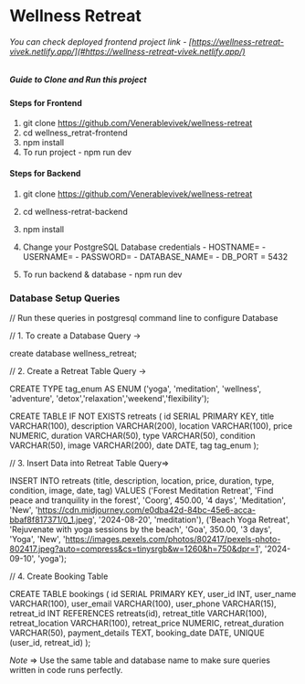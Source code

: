 # Wellness Retreat

###### You can check deployed frontend project link - [https://wellness-retreat-vivek.netlify.app/](#https://wellness-retreat-vivek.netlify.app/)

##### Guide to Clone and Run this project

#### Steps for Frontend
1. git clone https://github.com/Venerablevivek/wellness-retreat
2. cd wellness_retrat-frontend
3. npm install
4. To run project - npm run dev

#### Steps for Backend
1. git clone https://github.com/Venerablevivek/wellness-retreat
2. cd wellness-retrat-backend
3. npm install
4. Change your PostgreSQL Database credentials
       - HOSTNAME= <your hostname>
       - USERNAME= <username>
       - PASSWORD= <password>
       - DATABASE_NAME= <database name>
       - DB_PORT = 5432

4. To run backend & database - npm run dev

### Database Setup Queries
// Run these queries in postgresql command line to configure Database


// 1. To create a Database
Query -> 

create database wellness_retreat;



// 2. Create a Retreat Table
Query -> 

CREATE TYPE tag_enum AS ENUM ('yoga', 'meditation', 'wellness', 'adventure', 'detox','relaxation','weekend','flexibility');

CREATE TABLE IF NOT EXISTS retreats (
    id SERIAL PRIMARY KEY,
    title VARCHAR(100),
    description VARCHAR(200),
    location VARCHAR(100),
    price NUMERIC,
    duration VARCHAR(50),
    type VARCHAR(50),
    condition VARCHAR(50),
    image VARCHAR(200),
    date DATE,
    tag tag_enum
);


// 3. Insert Data into Retreat Table
 Query=>

INSERT INTO retreats (title, description, location, price, duration, type, condition, image, date, tag)
VALUES
('Forest Meditation Retreat', 'Find peace and tranquility in the forest', 'Coorg', 450.00, '4 days', 'Meditation', 'New', 'https://cdn.midjourney.com/e0dba42d-84bc-45e6-acca-bbaf8f817371/0_1.jpeg', '2024-08-20', 'meditation'),
('Beach Yoga Retreat', 'Rejuvenate with yoga sessions by the beach', 'Goa', 350.00, '3 days', 'Yoga', 'New', 'https://images.pexels.com/photos/802417/pexels-photo-802417.jpeg?auto=compress&cs=tinysrgb&w=1260&h=750&dpr=1', '2024-09-10', 'yoga');


// 4. Create Booking Table

CREATE TABLE bookings (
    id SERIAL PRIMARY KEY,
    user_id INT,
    user_name VARCHAR(100),
    user_email VARCHAR(100),
    user_phone VARCHAR(15),
    retreat_id INT REFERENCES retreats(id),
    retreat_title VARCHAR(100),
    retreat_location VARCHAR(100),
    retreat_price NUMERIC,
    retreat_duration VARCHAR(50),
    payment_details TEXT,
    booking_date DATE,
    UNIQUE (user_id, retreat_id)
);


*Note* => Use the same table and database name to make sure queries written in code runs perfectly.